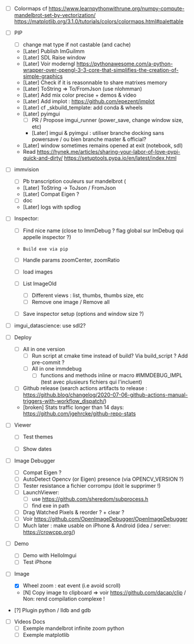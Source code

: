 * [ ] Colormaps
  cf https://www.learnpythonwithrune.org/numpy-compute-mandelbrot-set-by-vectorization/
  https://matplotlib.org/3.1.0/tutorials/colors/colormaps.html#palettable

* [ ] PIP
  * [ ] change mat type if not castable (and cache)
  * [Later] Publish ImGuiImm
  * [Later] SDL Raise window
  * [Later] Voir moderngl https://pythonawesome.com/a-python-wrapper-over-opengl-3-3-core-that-simplifies-the-creation-of-simple-graphics
  * [Later] Check if it is reasonnable to share matrixes memory
  * [Later] ToString => To/FromJson (use nlohmman)
  * [Later] Add mix color precise + demos & video
  * [Later] Add implot : https://github.com/epezent/implot
  * [Later] cf _skbuild_template: add conda & wheels
  * [Later] pyimgui
    * [ ] PR / Propose imgui_runner (power_save, change window size, etc)
    * [Later] imgui & pyimgui : utiliser branche docking sans powersave / ou bien branche master & official?
  * [Later] window sometimes remains opened at exit (notebook, sdl)
  * Read https://hynek.me/articles/sharing-your-labor-of-love-pypi-quick-and-dirty/
  https://setuptools.pypa.io/en/latest/index.html


 * [ ] immvision
     * [ ] Pb transcription couleurs sur mandelbrot (
     * [Later] ToString -> ToJson / FromJson
     * [Later] Compat Eigen ?
     * [ ] doc
     * [Later] logs with spdlog
  
 * [ ] Inspector:
   * [ ] Find nice name (close to ImmDebug ? flag global sur ImDebug qui appelle inspector ?)
   *     Build exe via pip
   * [ ] Handle params zoomCenter, zoomRatio
   * [ ] load images
   * [ ] List ImageOld
     * [ ] Different views : list, thumbs, thumbs size, etc
     * [ ] Remove one image / Remove all
   * [ ] Save inspector setup (options and window size ?)


* [ ] imgui_datascience: use sdl2?
* [ ] Deploy
    * [ ] All in one version
        * [ ] Run script at cmake time instead of build? Via build_script ? Add pre-commit ?
        * [ ] All in one immdebug
            * [ ] functions and methods inline or macro #IMMDEBUG_IMPL (test avec plusieurs fichiers qui l'incluent)
    * [ ] Github release (search actions artifacts to release : https://github.blog/changelog/2020-07-06-github-actions-manual-triggers-with-workflow_dispatch/)
    * [broken] Stats traffic longer than 14 days: https://github.com/jgehrcke/github-repo-stats


* [ ] Viewer
  * [ ] Test themes
  * [ ] Show dates


* [ ] Image Debugger
  * [ ] Compat Eigen ?
  * [ ] AutoDetect Opencv (or Eigen) presence (via OPENCV_VERSION ?)
  * [ ] Tester resistance a fichier corrompu (doit le supprimer !) 
  * [ ] LaunchViewer: 
    * [ ] use https://github.com/sheredom/subprocess.h
    * [ ] find exe in path
  * [ ] Drag Watched Pixels & reorder ? + clear ?
  * [ ] Voir https://github.com/OpenImageDebugger/OpenImageDebugger
  * [ ] Much later : make usable on iPhone & Android (idea / server: https://crowcpp.org/) 

* [ ] Demo
  * [ ] Demo with HelloImgui
  * [ ] Test iPhone

* [ ] Image
  * [X] Wheel zoom : eat event (i.e avoid scroll)
  * [N] Copy image to clipboard => voir https://github.com/dacap/clip / Non: rend compilation complexe !

* [?] Plugin python / lldb and gdb 


* [ ] Videos Docs
  * [ ] Exemple mandelbrot infinite zoom python
  * [ ] Exemple matplotlib